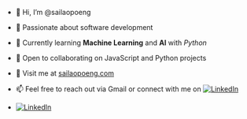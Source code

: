 - 👋 Hi, I’m @sailaopoeng
- 👀 Passionate about software development
- 🌱 Currently learning **Machine Learning** and **AI** with *Python*
- 💞️ Open to collaborating on JavaScript and Python projects
- 🔗 Visit me at [sailaopoeng.com](https://sailaopoeng.com)
- 📫 Feel free to reach out via Gmail or connect with me on <a href="https://www.linkedin.com/in/sailaopoeng/" target="_blank">
  <img src="https://img.shields.io/badge/LinkedIn-Connect-blue" alt="LinkedIn">
  </a>

-  [![LinkedIn](https://img.shields.io/badge/LinkedIn-Connect-blue)](https://www.linkedin.com/in/sailaopoeng/)

<!---
sailaopoeng/sailaopoeng is a ✨ special ✨ repository because its `README.md` (this file) appears on your GitHub profile.
You can click the Preview link to take a look at your changes.
--->
